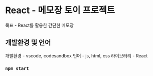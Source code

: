 # React - 메모장 토이 프로젝트

목표 - React를 활용한 간단한 메모장

## 개발환경 및 언어

개발환경 - vscode, codesandbox
언어 - js, html, css
라이브러리 - React

### `npm start`
